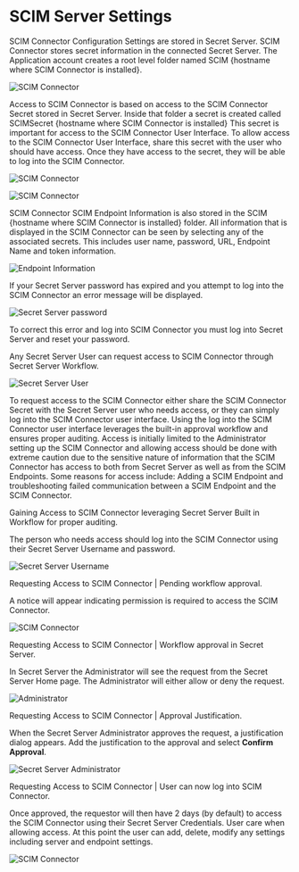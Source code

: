 [title]: # (SCIM Server Settings)
[tags]: # (server settings)
[priority]: # (202)
# SCIM Server Settings

SCIM Connector Configuration Settings are stored in Secret Server. SCIM
Connector stores secret information in the connected Secret Server. The
Application account creates a root level folder named SCIM {hostname where SCIM
Connector is installed}.

   ![SCIM Connector](images/28edbdce91c42c96c71414f49ac10cb5.png)

Access to SCIM Connector is based on access to the SCIM Connector Secret
stored in Secret Server. Inside that folder a secret is created called
SCIMSecret {hostname where SCIM Connector is installed} This secret is important
for access to the SCIM Connector User Interface. To allow access to the SCIM
Connector User Interface, share this secret with the user who should have
access. Once they have access to the secret, they will be able to log into the
SCIM Connector.

   ![SCIM Connector](images/2ff58582b7155b18ec60627241b78169.png)

   ![SCIM Connector](images/d3fa6606a2af20ddeaab58e844940afb.png)

SCIM Connector SCIM Endpoint Information is also stored in the SCIM {hostname
where SCIM Connector is installed} folder. All information that is displayed in
the SCIM Connector can be seen by selecting any of the associated secrets. This
includes user name, password, URL, Endpoint Name and token information.

   ![Endpoint Information](images/d9da32063aa25c6cecfe66d0bb0350e2.png)

If your Secret Server password has expired and you attempt to log into the
SCIM Connector an error message will be displayed.

   ![Secret Server password](images/c31ec593ed55c6a293e5aa116221988a.png)

To correct this error and log into SCIM Connector you must log into Secret
Server and reset your password.

Any Secret Server User can request access to SCIM Connector through Secret
Server Workflow.

   ![Secret Server User](images/ef52f08ed9655830233e69b7d572d253.png)

To request access to the SCIM Connector either share the SCIM Connector Secret
with the Secret Server user who needs access, or they can simply log into the
SCIM Connector user interface. Using the log into the SCIM Connector user
interface leverages the built-in approval workflow and ensures proper auditing.
Access is initially limited to the Administrator setting up the SCIM Connector
and allowing access should be done with extreme caution due to the sensitive
nature of information that the SCIM Connector has access to both from Secret
Server as well as from the SCIM Endpoints. Some reasons for access include:
Adding a SCIM Endpoint and troubleshooting failed communication between a SCIM
Endpoint and the SCIM Connector.

Gaining Access to SCIM Connector leveraging Secret Server Built in Workflow
for proper auditing.

The person who needs access should log into the SCIM Connector using their
Secret Server Username and password.

   ![Secret Server Username](images/7607903b9bef00fb7939d99f556b1c45.png)

Requesting Access to SCIM Connector | Pending workflow approval.

A notice will appear indicating permission is required to access the SCIM
Connector.

   ![SCIM Connector](images/6aca0df51acdcd87036b1a267270e83c.png)

Requesting Access to SCIM Connector | Workflow approval in Secret Server.

In Secret Server the Administrator will see the request from the Secret Server
Home page. The Administrator will either allow or deny the request.

   ![Administrator](images/03f80b6633a89ee86a53dfe522687818.png)

Requesting Access to SCIM Connector | Approval Justification.

When the Secret Server Administrator approves the request, a justification
dialog appears. Add the justification to the approval and select __Confirm Approval__.

   ![Secret Server Administrator](images/431019201db677485e2b3ce64b9dcd81.png)

Requesting Access to SCIM Connector | User can now log into SCIM Connector.

Once approved, the requestor will then have 2 days (by default) to access the
SCIM Connector using their Secret Server Credentials. User care when allowing
access. At this point the user can add, delete, modify any settings including
server and endpoint settings.

   ![SCIM Connector](images/e71829da0c808a8b28c9fc9430ef9c36.png)
